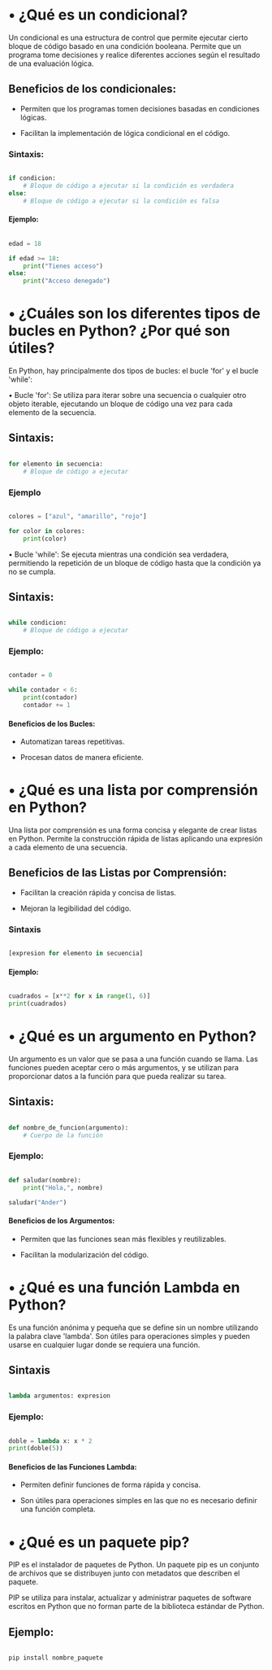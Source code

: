 # • ¿Qué es un condicional?

Un condicional es una estructura de control que permite ejecutar cierto bloque de código basado en una condición booleana. 
Permite que un programa tome decisiones y realice diferentes acciones según el resultado de una evaluación lógica.

## Beneficios de los condicionales:

- Permiten que los programas tomen decisiones basadas en condiciones lógicas.
  
- Facilitan la implementación de lógica condicional en el código.

### Sintaxis:

```python

if condicion:
    # Bloque de código a ejecutar si la condición es verdadera
else:
    # Bloque de código a ejecutar si la condición es falsa

``` 

#### Ejemplo:

```python

edad = 18

if edad >= 18:
    print("Tienes acceso")
else:
    print("Acceso denegado")

```

# • ¿Cuáles son los diferentes tipos de bucles en Python? ¿Por qué son útiles?

En Python, hay principalmente dos tipos de bucles: el bucle 'for' y el bucle 'while':
	
• Bucle 'for': Se utiliza para iterar sobre una secuencia o cualquier otro objeto iterable, ejecutando un bloque de código una vez para cada elemento de la secuencia.

## Sintaxis:

```python

for elemento in secuencia:
    # Bloque de código a ejecutar

```

### Ejemplo

```python

colores = ["azul", "amarillo", "rojo"]

for color in colores:
    print(color)

```

• Bucle 'while': Se ejecuta mientras una condición sea verdadera, permitiendo la repetición de un bloque de código hasta que la condición ya no se cumpla.

## Sintaxis:

```python

while condicion:
    # Bloque de código a ejecutar

```

### Ejemplo:

```python

contador = 0

while contador < 6:
    print(contador)
    contador += 1

```

#### Beneficios de los Bucles:

- Automatizan tareas repetitivas.
  
- Procesan datos de manera eficiente.

# • ¿Qué es una lista por comprensión en Python?

Una lista por comprensión es una forma concisa y elegante de crear listas en Python. 
Permite la construcción rápida de listas aplicando una expresión a cada elemento de una secuencia.

## Beneficios de las Listas por Comprensión:

- Facilitan la creación rápida y concisa de listas.
  
- Mejoran la legibilidad del código.

### Sintaxis

```python

[expresion for elemento in secuencia]

```

#### Ejemplo:

```python

cuadrados = [x**2 for x in range(1, 6)]
print(cuadrados)

```

# • ¿Qué es un argumento en Python?

Un argumento es un valor que se pasa a una función cuando se llama. 
Las funciones pueden aceptar cero o más argumentos, y se utilizan para proporcionar datos a la función para que pueda realizar su tarea.

## Sintaxis:

```python

def nombre_de_funcion(argumento):
    # Cuerpo de la función

```

### Ejemplo:

```python

def saludar(nombre):
    print("Hola,", nombre)

saludar("Ander")

```

#### Beneficios de los Argumentos:

- Permiten que las funciones sean más flexibles y reutilizables.

- Facilitan la modularización del código.

# • ¿Qué es una función Lambda en Python?

Es una función anónima y pequeña que se define sin un nombre utilizando la palabra clave 'lambda'. 
Son útiles para operaciones simples y pueden usarse en cualquier lugar donde se requiera una función.

## Sintaxis

```python

lambda argumentos: expresion

```

### Ejemplo:

```python

doble = lambda x: x * 2
print(doble(5))

```

#### Beneficios de las Funciones Lambda:

- Permiten definir funciones de forma rápida y concisa.
  
- Son útiles para operaciones simples en las que no es necesario definir una función completa.

# • ¿Qué es un paquete pip?

PIP es el instalador de paquetes de Python.
Un paquete pip es un conjunto de archivos que se distribuyen junto con metadatos que describen el paquete. 

PIP se utiliza para instalar, actualizar y administrar paquetes de software escritos en Python que no forman parte de la biblioteca estándar de Python.

## Ejemplo:

```python

pip install nombre_paquete

```